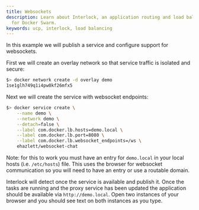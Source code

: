 ```yaml
---
title: Websockets
description: Learn about Interlock, an application routing and load balancing system
  for Docker Swarm.
keywords: ucp, interlock, load balancing
---
```


In this example we will publish a service and configure support for websockets.

First we will create an overlay network so that service traffic is isolated and secure:

```bash
$> docker network create -d overlay demo
1se1glh749q1i4pw0kf26mfx5
```

Next we will create the service with websocket endpoints:

```bash
$> docker service create \
    --name demo \
    --network demo \
    --detach=false \
    --label com.docker.lb.hosts=demo.local \
    --label com.docker.lb.port=8080 \
    --label com.docker.lb.websocket_endpoints=/ws \
    ehazlett/websocket-chat
```

Note: for this to work you must have an entry for `demo.local` in your local hosts (i.e. `/etc/hosts`) file.
This uses the browser for websocket communication so you will need to have an entry or use a routable domain.

Interlock will detect once the service is available and publish it.  Once the tasks are running
and the proxy service has been updated the application should be available via `http://demo.local`.  Open
two instances of your browser and you should see text on both instances as you type.
